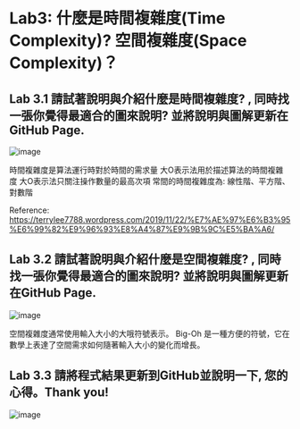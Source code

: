 # Lab3: 什麼是時間複雜度(Time Complexity)? 空間複雜度(Space Complexity)？

## Lab 3.1 請試著說明與介紹什麼是時間複雜度? , 同時找一張你覺得最適合的圖來說明? 並將說明與圖解更新在GitHub Page.

![image](https://user-images.githubusercontent.com/89304181/159145887-7b05dd6f-aa84-44d5-ad4d-3703238fad29.png)

時間複雜度是算法運行時對於時間的需求量
大O表示法用於描述算法的時間複雜度
大O表示法只關注操作數量的最高次項
常間的時間複雜度為: 線性階、平方階、對數階

Reference: https://terrylee7788.wordpress.com/2019/11/22/%E7%AE%97%E6%B3%95%E6%99%82%E9%96%93%E8%A4%87%E9%9B%9C%E5%BA%A6/

## Lab 3.2 請試著說明與介紹什麼是空間複雜度? , 同時找一張你覺得最適合的圖來說明? 並將說明與圖解更新在GitHub Page.

![image](https://user-images.githubusercontent.com/89304181/159145947-377d93b1-791a-4748-a63f-f273240dc1fd.png)

空間複雜度通常使用輸入大小的大哦符號表示。 Big-Oh 是一種方便的符號，它在數學上表達了空間需求如何隨著輸入大小的變化而增長。


## Lab 3.3 請將程式結果更新到GitHub並說明一下, 您的心得。Thank you!

![image](https://user-images.githubusercontent.com/89304181/159146106-3940fe58-683f-41e6-8ede-dc00622cc96f.png)
